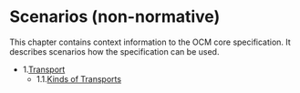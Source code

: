 # Scenarios (non-normative)

This chapter contains context information to the OCM core specification. It describes scenarios how the specification can be used.

* 1.[Transport](01-transport.md#transport)
  * 1.1.[Kinds of Transports](01-transport.md#kinds-of-transports)
